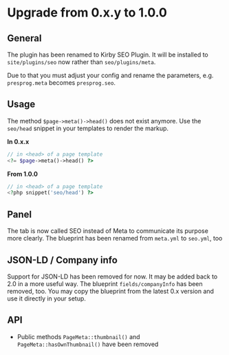 # Upgrade from 0.x.y to 1.0.0

## General

The plugin has been renamed to Kirby SEO Plugin. It will be installed to `site/plugins/seo` now rather than `seo/plugins/meta`. 

Due to that you must adjust your config and rename the parameters, e.g. `presprog.meta` becomes `presprog.seo`.

## Usage

The method `$page->meta()->head()` does not exist anymore. Use the `seo/head` snippet in your templates to render the markup. 

**In 0.x.x**
```php
// in <head> of a page template
<?= $page->meta()->head() ?>
```

**From 1.0.0**
```php
// in <head> of a page template
<?php snippet('seo/head') ?>
```

## Panel
The tab is now called SEO instead of Meta to communicate its purpose more clearly.
The blueprint has been renamed from `meta.yml` to `seo.yml`, too

## JSON-LD / Company info

Support for JSON-LD has been removed for now. It may be added back to 2.0 in a more useful way. 
The blueprint `fields/companyInfo` has been removed, too. You may copy the blueprint from the latest 0.x version and use it directly in your setup. 

## API
* Public methods `PageMeta::thumbnail()` and `PageMeta::hasOwnThumbnail()` have been removed
